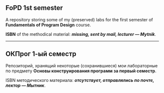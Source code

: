 ## FoPD 1st semester
A repository storing some of my (preserved) labs for the first semester of **Fundamentals of Program Design** course.

**ISBN** of the methodical material: ***missing, sent by mail, lecturer — Mytnik***.

---

## ОКПрог 1-ый семестр
Репозиторий, хранящий некоторые (сохранившиеся) мои лабораторные по предмету **Основы конструирования программ за первый семестр**.

ISBN методического материала: ***отсутствует, отправлялись по почте, лектор — Мытник***.

